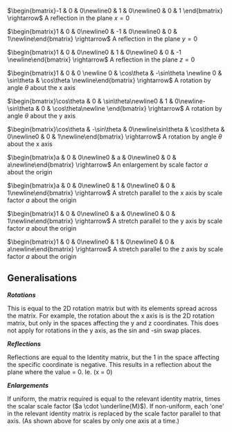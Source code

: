 $\begin{bmatrix}-1 & 0 & 0\newline0 & 1 & 0\newline0 & 0 & 1 \end{bmatrix} \rightarrow$  A reflection in the plane $x = 0$


$\begin{bmatrix}1 & 0 & 0\newline0 & -1 & 0\newline0 & 0 & 1\newline\end{bmatrix} \rightarrow$  A reflection in the plane $y = 0$

$\begin{bmatrix}1 & 0 & 0\newline0 & 1 & 0\newline0 & 0 & -1 \newline\end{bmatrix} \rightarrow$  A reflection in the plane $z = 0$


$\begin{bmatrix}1 & 0 & 0  \newline  0 & \cos\theta & -\sin\theta  \newline  0 & \sin\theta & \cos\theta \newline\end{bmatrix} \rightarrow$ A rotation by angle $\theta$ about the x axis

$\begin{bmatrix}\cos\theta & 0 & \sin\theta\newline0 & 1 & 0\newline-\sin\theta & 0 & \cos\theta\newline \end{bmatrix} \rightarrow$ A rotation by angle $\theta$ about the y axis

$\begin{bmatrix}\cos\theta & -\sin\theta & 0\newline\sin\theta & \cos\theta & 0\newline0 & 0 & 1\newline\end{bmatrix} \rightarrow$ A rotation by angle $\theta$ about the x axis

$\begin{bmatrix}a & 0 & 0\newline0 & a & 0\newline0 & 0 & a\newline\end{bmatrix} \rightarrow$ An enlargement by scale factor $a$ about the origin  

$\begin{bmatrix}a & 0 & 0\newline0 & 1 & 0\newline0 & 0 & 1\newline\end{bmatrix} \rightarrow$ A stretch parallel to the x axis by scale factor $a$ about the origin


$\begin{bmatrix}1 & 0 & 0\newline0 & a & 0\newline0 & 0 & 1\newline\end{bmatrix} \rightarrow$ A stretch parallel to the y axis by scale factor $a$ about the origin


$\begin{bmatrix}1 & 0 & 0\newline0 & 1 & 0\newline0 & 0 & a\newline\end{bmatrix} \rightarrow$ A stretch parallel to the z axis by scale factor $a$ about the origin


## Generalisations
***Rotations*** 

This is equal to the 2D rotation matrix but with its elements spread across the matrix. For example, the rotation about the x axis is is the 2D rotation matrix, but only in the spaces affecting the y and z coordinates. This does not apply for rotations in the y axis, as the sin and -sin swap places.

***Reflections***

Reflections are equal to the Identity matrix, but the 1 in the space affecting the specific coordinate is negative. This results in a reflection about the plane where the value = 0. Ie. (x = 0)

***Enlargements***

If uniform, the matrix required is equal to the relevant identity matrix, times the scalar scale factor ($a \cdot \underline{M}$). If non-uniform, each 'one' in the relevant identity matrix is replaced by the scale factor parallel to that axis. (As shown above for scales by only one axis at a time.)